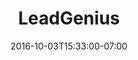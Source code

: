 ---
title: "LeadGenius"
description: "When LeadGenius needed to update their marketing site, they turned to us to create a static website, landing pages and email template. This is a static website that uses an API for dynamic job postings. The website was designed by LeadGenius's in-house design team.  "
date: "2016-10-03T15:33:00-07:00"
website: "https://www.leadgenius.com/"
featured: false
gallery: 
  - 
    url: "/assets/images/leadgenius-cover.jpg"
    caption: null
  - 
    url: "/assets/images/leadgenius-1.jpg"
    caption: null
  - 
    url: "/assets/images/leadgenius-5.jpg"
    caption: null
  - 
    url: "/assets/images/leadgenius-2.jpg"
    caption: null
  - 
    url: "/assets/images/leadgenius-3.jpg"
    caption: "Custom HubSpot landing pages"
  - 
    url: "/assets/images/leadgenius-4.jpg"
    caption: "Custom HubSpot email templates"
tags: "development,static,startup"
---